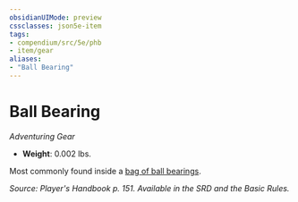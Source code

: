 ```yaml
---
obsidianUIMode: preview
cssclasses: json5e-item
tags:
- compendium/src/5e/phb
- item/gear
aliases: 
- "Ball Bearing"
---
```

# Ball Bearing
*Adventuring Gear*  

- **Weight**: 0.002 lbs.

Most commonly found inside a [bag of ball bearings](5E2014官方资源/items/ball-bearings-bag-of-1000.md).

*Source: Player's Handbook p. 151. Available in the SRD and the Basic Rules.*